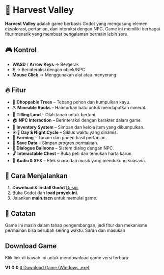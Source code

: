 # 🌿 Harvest Valley

**Harvest Valley** adalah game berbasis Godot yang mengusung elemen eksplorasi, pertanian, dan interaksi dengan NPC. Game ini memiliki berbagai fitur menarik yang membuat pengalaman bermain lebih seru.

## 🎮 Kontrol
- **WASD** / **Arrow Keys** → Bergerak
- **E** → Berinteraksi dengan objek/NPC
- **Mouse Click** → Menggunakan alat atau menyerang

## 🔥 Fitur
- 🌳 **Choppable Trees** – Tebang pohon dan kumpulkan kayu.
- ⛏️ **Mineable Rocks** – Hancurkan batu untuk mendapatkan mineral.
- 🚜 **Tilling Land** – Olah tanah untuk bertani.
- 🏠 **NPC Interaction** – Berinteraksi dengan karakter dalam game.
- 🎒 **Inventory System** – Simpan dan kelola item yang dikumpulkan.
- ☀️🌙 **Day & Night Cycle** – Siklus waktu yang dinamis.
- 🌾 **Farming** – Tanam dan panen hasil pertanian.
- 💾 **Save Data** – Simpan progres permainan.
- 💬 **Dialogue Balloons** – Sistem dialog dengan NPC.
- 🔓 **Interactable Chest** – Buka peti dan temukan harta karun.
- 🎵 **Audio & SFX** – Efek suara dan musik yang mendukung suasana.

## 🚀 Cara Menjalankan
1. **Download & Install Godot** [Di sini](https://godotengine.org/download)
2. Buka Godot dan **load proyek ini**.
3. Jalankan **main.tscn** untuk memulai game.

## 📌 Catatan
Game ini masih dalam tahap pengembangan, jadi fitur dan mekanisme permainan bisa berubah seiring waktu. Saran dan masukan

## Download Game

Klik link di bawah ini untuk mendownload game versi terbaru:

**V1.0.0**
[⬇️ Download Game (Windows .exe)](https://github.com/SahrulRamadhanHardiansyah/Harvest-Valley/releases/download/v1.0.0/Harvest.Valley.exe)

